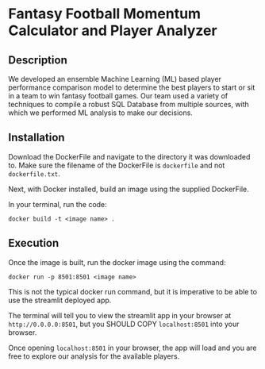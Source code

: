 # Fantasy Football Momentum Calculator and Player Analyzer
## Description
We developed an ensemble Machine Learning (ML) based player performance comparison model to determine the best players to start or sit in a team to win fantasy football games. Our team used a variety of techniques to compile a robust SQL Database from multiple sources, with which we performed ML analysis to make our decisions.


## Installation
Download the DockerFile and navigate to the directory it was downloaded to. Make sure the filename of the DockerFile is `dockerfile` and not `dockerfile.txt`. 

Next, with Docker installed, build an image using the supplied DockerFile.

In your terminal, run the code:

`docker build -t <image name> .`


## Execution
Once the image is built, run the docker image using the command:

`docker run -p 8501:8501 <image name>`

This is not the typical docker run command, but it is imperative to be able to use the streamlit deployed app.

The terminal will tell you to view the streamlit app in your browser at `http://0.0.0.0:8501`, but you SHOULD COPY `localhost:8501` into your browser.

Once opening `localhost:8501` in your browser, the app will load and you are free to explore our analysis for the available players.
